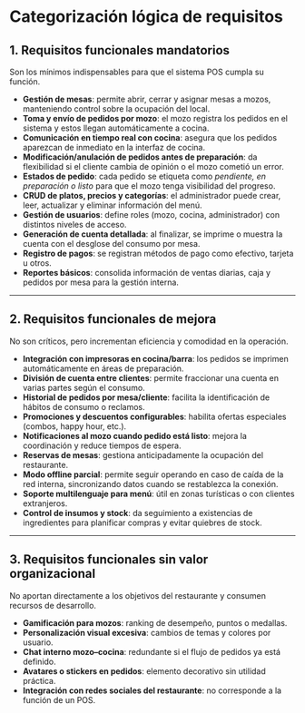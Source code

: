 # Categorización lógica de requisitos
## 1. Requisitos funcionales mandatorios

Son los mínimos indispensables para que el sistema POS cumpla su función.

- **Gestión de mesas**: permite abrir, cerrar y asignar mesas a mozos, manteniendo control sobre la ocupación del local.
- **Toma y envío de pedidos por mozo**: el mozo registra los pedidos en el sistema y estos llegan automáticamente a cocina.
- **Comunicación en tiempo real con cocina**: asegura que los pedidos aparezcan de inmediato en la interfaz de cocina.
- **Modificación/anulación de pedidos antes de preparación**: da flexibilidad si el cliente cambia de opinión o el mozo cometió un error.
- **Estados de pedido**: cada pedido se etiqueta como _pendiente, en preparación o listo_ para que el mozo tenga visibilidad del progreso.
- **CRUD de platos, precios y categorías**: el administrador puede crear, leer, actualizar y eliminar información del menú.
- **Gestión de usuarios**: define roles (mozo, cocina, administrador) con distintos niveles de acceso.
- **Generación de cuenta detallada**: al finalizar, se imprime o muestra la cuenta con el desglose del consumo por mesa.
- **Registro de pagos**: se registran métodos de pago como efectivo, tarjeta u otros.
- **Reportes básicos**: consolida información de ventas diarias, caja y pedidos por mesa para la gestión interna.

---

## 2. Requisitos funcionales de mejora
No son críticos, pero incrementan eficiencia y comodidad en la operación.
- **Integración con impresoras en cocina/barra**: los pedidos se imprimen automáticamente en áreas de preparación.
- **División de cuenta entre clientes**: permite fraccionar una cuenta en varias partes según el consumo.
- **Historial de pedidos por mesa/cliente**: facilita la identificación de hábitos de consumo o reclamos.
- **Promociones y descuentos configurables**: habilita ofertas especiales (combos, happy hour, etc.).
- **Notificaciones al mozo cuando pedido está listo**: mejora la coordinación y reduce tiempos de espera.
- **Reservas de mesas**: gestiona anticipadamente la ocupación del restaurante.
- **Modo offline parcial**: permite seguir operando en caso de caída de la red interna, sincronizando datos cuando se restablezca la conexión.
- **Soporte multilenguaje para menú**: útil en zonas turísticas o con clientes extranjeros.
- **Control de insumos y stock**: da seguimiento a existencias de ingredientes para planificar compras y evitar quiebres de stock.

---

## 3. Requisitos funcionales sin valor organizacional
No aportan directamente a los objetivos del restaurante y consumen recursos de desarrollo.
- **Gamificación para mozos**: ranking de desempeño, puntos o medallas.
- **Personalización visual excesiva**: cambios de temas y colores por usuario.
- **Chat interno mozo–cocina**: redundante si el flujo de pedidos ya está definido.
- **Avatares o stickers en pedidos**: elemento decorativo sin utilidad práctica.
- **Integración con redes sociales del restaurante**: no corresponde a la función de un POS.
